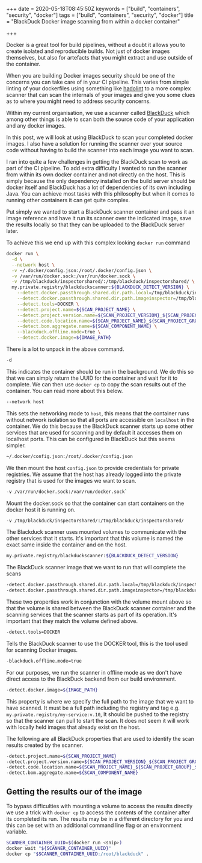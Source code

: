 +++
date = 2020-05-18T08:45:50Z
keywords = ["build", "containers", "security", "docker"]
tags = ["build", "containers", "security", "docker"]
title = "BlackDuck Docker image scanning from within a docker container"

+++

Docker is a great tool for build pipelines, without a doubt it allows you to create isolated and reproducible builds. Not just of docker images themselves, but also for artefacts that you might extract and use outside of the container.

When you are building Docker images security should be one of the concerns you can take care of in your CI pipeline. This varies from simple linting of your dockerfiles using something like [hadolint](https://github.com/hadolint/hadolint) to a more complex scanner that can scan the internals of your images and give you some clues as to where you might need to address security concerns.

Within my current organisation, we use a scanner called [BlackDuck](https://www.blackducksoftware.com/) which among other things is able to scan both the source code of your application and any docker images.

In this post, we will look at using BlackDuck to scan your completed docker images. I also have a solution for running the scanner over your source code without having to build the scanner into each image you want to scan.

I ran into quite a few challenges in getting the BlackDuck scan to work as part of the CI pipeline. To add extra difficulty I wanted to run the scanner from within its own docker container and not directly on the host. This is simply because the only dependency installed on the build server should be docker itself and BlackDuck has a lot of dependencies of its own including Java. You can achieve most tasks with this philosophy but when it comes to running other containers it can get quite complex.

Put simply we wanted to start a BlackDuck scanner container and pass it an image reference and have it run its scanner over the indicated image, save the results locally so that they can be uploaded to the BlackDuck server later.

To achieve this we end up with this complex looking `docker run` command

```bash
docker run \
  -d \
  --network host \
  -v ~/.docker/config.json:/root/.docker/config.json \
  -v /var/run/docker.sock:/var/run/docker.sock \
  -v /tmp/blackduck/inspectorshared/:/tmp/blackduck/inspectorshared/ \
  my.private.registry/blackduckscanner:${BLACKDUCK_DETECT_VERSION} \
    --detect.docker.passthrough.shared.dir.path.local=/tmp/blackduck/inspectorshared/ \
    --detect.docker.passthrough.shared.dir.path.imageinspector=/tmp/blackduck/inspectorshared/ \
    --detect.tools=DOCKER \
    --detect.project.name=${SCAN_PROJECT_NAME} \
    --detect.project.version.name=${SCAN_PROJECT_VERSION}_${SCAN_PROJECT_GROUP}_dockerImage \
    --detect.code.location.name=${SCAN_PROJECT_NAME}_${SCAN_PROJECT_GROUP}_${SCAN_PROJECT_VERSION}_${SCAN_COMPONENT_NAME}_dockerImage \
    --detect.bom.aggregate.name=${SCAN_COMPONENT_NAME} \
    --blackduck.offline.mode=true \
    --detect.docker.image=${IMAGE_PATH}
```

There is a lot to unpack in the above command.

```bash
-d
```

This indicates the container should be run in the background. We do this so that we can simply return the UUID for the container and wait for it to complete. We can then use `docker cp` to copy the scan results out of the container. You can read more about this below.

```bash
--network host
```

This sets the networking mode to `host`, this means that the container runs without network isolation so that all ports are accessible on `localhost` in the container. We do this because the BlackDuck scanner starts up some other services that are used for scanning and by default it accesses them on localhost ports. This can be configured in BlackDuck but this seems simpler.

```bash
~/.docker/config.json:/root/.docker/config.json
```

We then mount the host `config.json` to provide credentials for private registries. We assume that the host has already logged into the private registry that is used for the images we want to scan.

```bash
-v /var/run/docker.sock:/var/run/docker.sock`
```

Mount the docker.sock so that the container can start containers on the docker host it is running on.

```bash
-v /tmp/blackduck/inspectorshared/:/tmp/blackduck/inspectorshared/
```

The Blackduck scanner uses mounted volumes to communicate with the other services that it starts. It's important that this volume is named the exact same inside the container and on the host.

```bash
my.private.registry/blackduckscanner:${BLACKDUCK_DETECT_VERSION}
```

The BlackDuck scanner image that we want to run that will complete the scans

```bash
-detect.docker.passthrough.shared.dir.path.local=/tmp/blackduck/inspectorshared/
-detect.docker.passthrough.shared.dir.path.imageinspector=/tmp/blackduck/inspectorshared/
```

These two properties work in conjunction with the volume mount above so that the volume is shared between the BlackDuck scanner container and the scanning services that the scanner starts as part of its operation. It's important that they match the volume defined above.

```bash
-detect.tools=DOCKER
```

Tells the BlackDuck scanner to use the DOCKER tool, this is the tool used for scanning Docker images.

```bash
-blackduck.offline.mode=true
```

For our purposes, we run the scanner in offline mode as we don't have direct access to the BlackDuck backend from our build environment.

```bash
-detect.docker.image=${IMAGE_PATH}
```

This property is where we specify the full path to the image that we want to have scanned. It must be a full path including the registry and tag e.g. `my.private.registry/my-service:v.10`, It should be pushed to the registry so that the scanner can pull to start the scan. It does not seem it will work with locally held images that already exist on the host.

The following are all BlackDuck properties that are used to identify the scan results created by the scanner.

```bash
-detect.project.name=${SCAN_PROJECT_NAME}
-detect.project.version.name=${SCAN_PROJECT_VERSION}_${SCAN_PROJECT_GROUP}_dockerImage
-detect.code.location.name=${SCAN_PROJECT_NAME}_${SCAN_PROJECT_GROUP}_${SCAN_PROJECT_VERSION}_${SCAN_COMPONENT_NAME}_dockerImage
-detect.bom.aggregate.name=${SCAN_COMPONENT_NAME}
```

## Getting the results our of the image

To bypass difficulties with mounting a volume to access the results directly we use a trick with `docker cp` to access the contents of the container after its completed its run. The results may be in a different directory for you and this can be set with an additional command line flag or an environment variable.

```bash
SCANNER_CONTAINER_UUID=$(docker run <snip>)
docker wait "${SCANNER_CONTAINER_UUID}"
docker cp "$SCANNER_CONTAINER_UUID:/root/blackduck" .
```
